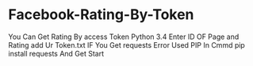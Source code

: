 # Facebook-Rating-By-Token
You Can Get Rating By access Token 
Python 3.4
Enter ID OF Page  and Rating
add Ur Token.txt
IF You Get requests Error
Used PIP In Cmmd
pip install requests
And Get Start
